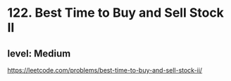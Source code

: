# 122. Best Time to Buy and Sell Stock II
## level: Medium

https://leetcode.com/problems/best-time-to-buy-and-sell-stock-ii/
